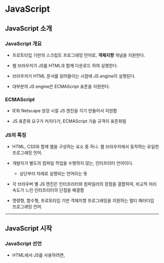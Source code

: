 # JavaScript

## JavaScript 소개

### JavaScript 개요

- 프로토타입 기반의 스크립트 프로그래밍 언어로, **객체지향** 개념을 지원한다.

- 웹 브라우저가 JS를 HTML과 함께 다운로드 하여 실행한다.

- 브라우저가 HTML 문서를 읽어들이는 시점에 JS engine이 실행된다.

- 대부분의 JS engine은 ECMAScript 표준을 지원한다.

### ECMAScript

- IE와 Netscape 양강 시절 JS 엔진을 각기 만들어서 지원함

- JS 표준화 요구가 커지다가, ECMAScript 기술 규격이 표준화됨

### JS의 특징

- HTML, CSS와 함께 웹을 구성하는 요소 중 하나. 웹 브라우저에서 동작하는 유일한 프로그래밍 언어.

- 개발자가 별도의 컴파일 작업을 수행하지 않는, 인터프리터 언어이다.
  
  - 상단부터 차례로 실행되는 언어라는 뜻

- 각 브라우버 별 JS 엔진은 인터프리터와 컴파일러의 장점을 결합하여, 비교적 처리속도가 느린 인터프리터의 단점을 해결함

- 명령형, 함수형, 프로토타입 기반 객체지향 프로그래밍을 지원하는 멀티 패러다임 프로그래밍 언어.

------

## JavaScript 시작

### JavaScript 선언

- HTML에서 JS를 사용하려면, <script>태그를 사용
  
  - 태그 안쪽에 JS 코드를 직접 작성하는 것도 가능
  
  - head나 body 안 어느 곳에서나 선언 가능함

- script 태그는 src와 type 속성을 사용해서 JavaScript를 선언.

- src 속성은 외부의 JS 파일을 html 문서에 포함할 때 사용

- type 속성은 미디어 타입 지정 시 사용. text/javascript로 지정

- script 태그는 body 안, 끝부분에 둘 것이 권장된다.
  
  - head 부분에 JS를 두면 head를 다운로드하는 시간이 길어져서 사용자가 느리다고 느낀다.

-----

## JavaScript 기본문법

### 주석

- `//`로 주석다는 거 java랑 똑같다.

### 변수(variable)

- 변수 선언 시 **타입 명시하지 않고 var를 사용**

- JS는 **동적타입(Dynamic / Weak type) 언어**. 변수의 타입 지정 없이, 값이  할당되는 과정에서 **자동으로** 변수의 타입이 결정
  
  - 같은 변수에 여러 타입의 값을 할당 가능하다.
  
  - x를 10으로 초기화했다가 "java"로 초기화하는 것도 가능하다는 것 - 솔직히 단점에 가까움

- 변수 이름은 함수 이름과 혼동되지 않도록, 유일한 이름을 사용하자.
  
  - 변수[형용사, 명사], 함수[동사] 사용

- JS는 ECMA 표준에 따라 낙타 표기법(camel case) 사용
  
  - 낙타 표기법: 기본적으로 소문자, 2개 이상 단어 조합 시 첫 글자 대문자 표기

- 특수문자는 _와 $를 허용.

### 자료형(data type)

- 프로그램은 정적인 데이터 값을 동적으로 변환해가면서 우너하는 정보를 얻는다.

- JS에서는 자료형을 원시형(primitive)과 객체타입(object)으로 분류

- 원시타입에는 5가지가 있다.
  
  - 숫자형(number), 문자열형(string), boolean형,(boolean) undefined(undefined), null(object)
    
    - 자바와 다른 점: string이 primitive, undefined의 존재
    
    - undefined는, 변수가 선언되었지만 초기화가 되지 않은 경우에 해당
  
  - 이를 제외한 모든 값은 객체 타입.

#### 숫자

- 정수와 실수를 나누어 구분하지 않고 있다.
  
  - 모든 숫자를 8byte의 실수 형태로 처리..
  
  - 편의성을 위해 정수 리터럴과 실수 리터럴은 제공

- 언더플로우, 오버플로우, 0으로 나누는 연산에 대해 예외를 발생시키지 않는다.

- 숫자와 관련된 특별한 상수가 존재한다.
  
  - Infinity: 무한대를 나타내는 상수
    
    - ex) -100을 0으로 나누면 -Infinity라는 결과값이 출력된다.
  
  - NaN: 계산식의 결과가 숫자가 아님을 나타내는 상수

- `console.log()`에 parseInt 메서드를 실행시킬 수 있는데, 이 또한 앞에서부터 실행되고 있기 때문에 "1A"를 집어넣어도 잘 돌아간다.
  
  - "A1" 넣으면 NaN으로 뜬다.

#### 문자열

- 16비트의 unicode 문자를 사용한다.

- char 문자형은 따로 없다. '와 ''를 혼용할 수 있다.

- 자바에서 사용했던 \ 관련 특수문자들 모두 사용 가능하다.

- ES6부터 `을 활용하는 문자열도 지원하게 됐다.
  
  - 긴 문자열을 표현할 때 "으로만 표현하면 불편한 점이 발생하는 것을 해결.
  
  - 변수는 $표시로 접근할 수 있다.

#### boolean, null, undefined

- boolean을 T나 F 중 하나의 값을 가진다.

- **비어 있는 문자열, null, undefined, 숫자 0은 false로 간주된다.**
  
  - ex) if() 안쪽에 null에 해당하는 string을 넣어도 작동한다는 것

- null은 값이 없거나 비어 있음을 뜻하고,

- undefined는 값이 초기화되지 않았음을 의미.
  
  - 둘의 의미가 비슷하지만, 값을 할당하지 않은 변수에는 undefined가 할당되고 **(시스템레벨)**, 코드에서 명시적으로 값이 없음을 나타낼 때 **(프로그램 레벨)** 는 null을 사용.
  - 사용자가 undefined라는 값을 스스로 코딩하는 것은 불가능하다.

#### 자동 형 변환

- 자료형에 대해 매우 느슨한 규칙이 적용되고 있음.

- 어떤 자료형이든 var에 전달할 수 있고, 그 형을 필요에 따라 변환 가능.

- 서로 다른 자료형 간의 연산도 가능.
  
  - 변수 선언은 쉽지만, 혼란을 쉽게 야기한다.

#### 변수 호이스팅(variable hoisting)

- var 키워드를 사용한 변수는 중복 선언이 가능

- **호이스팅**: var 선언문이나 function 선언문 등 **모든 선언문이 해당 scope의 처음으로 옮겨진 것처럼 동작**하는 특성.
  
  - 즉 JS는 모든 선언문이 선언되기 이전에 참조가 가능하다.

- 변수의 생성 과정
  
  - **선언** 단계: 변수 객체에 변수를 등록
  
  - **초기화** 단계: 변수 객체에 등록된 변수를 메모리에 할당. **undefined**로 초기화됨.
    
    - 위 두 단계는 호이스팅에 의해 한번에 이루어짐.
  
  - **할당** 단계: undefined로 초기화된 변수에 실제 값을 할당.

```javascript
console.log(num);    // undefined
var num = 123;
console.log(num);    // 123
```

- num이 선언되지 않았기 때문에 error가 발생하는 게 아니고, **undefined라고 출력된다**.

#### 상수(constant)

- ES6 이후 지원하기 시작됨

- let과 const 키워드가 추가되어, var와 구분해서 사용 가능하다.
  
  - var: 전역 스코프에서 선언, 재선언 가능
  
  - let: 변수, 지역 스코프에서 선언, 재선언 불가능
  
  - const: 상수, 지역 스코프에서 선언, 재선언 불가능
    
    - const는 값 변경도 불가능.

- var보다는 let을 사용하는 게 좀더 편리하다. java에서 하던 문법과 보다 비슷해지기 때문

### 연산자

- 산술, 비교, 논리, 기타 연산자 제공

- 우선순위 존재, 괄호로 조절 가능

- 딱 하나 눈여겨 볼 것: **delete**
  
  - JS는 이미 만들어진 객체의 속성을 동적으로 추가/제거할 수 있다.
  
  - delete 연산은 객체의 프로퍼티를 제거하는 연산.

- 연산자는 연산의 대상이 되는 값(타입)에 따라서 동작이 결정된다.

- 특히 '+' 연산자.
  
  - 값이 모두 숫자면 산술 연산을 수행
  
  - 대상 중에 문자열이 포함된 경우, **모든 연산 대상을 문자열로 변환하고** 문자열끼리 결합.

- 타입 간 형변환이 하도 flexible하기 때문에, ===랑 !== 연산자가 추가되어 있다.
  
  - **타입포함** 일치하는지 여부를 검사하는 연산자.

### 조건문

- if, switch 모두 java랑 동일하다.

### 반복문

- while, do~while 모두 java랑 동일하다.

- for문에서 하나 눈여겨 볼 부분이 있음

```javascript
for(var 변수 in 배열 or 객체) {
}
```

- 객체의 property를 순회하면서 동작하는 게 가능하다는 점

### 객체

#### 개요

- 객체는 이름과 값으로 구성된 **프로퍼티의 집합**
  
  - key와 value로 이루어져 있다.

- primitive data type을 제외한 모든 값은 객체.

- 전역 객체를 제외한 JS 객체는, 프로퍼티를 동적으로 추가하거나 삭제할 수도 있다.

- JS의 함수는 **일급 객체**이므로 **값으로 사용할 수 있다.**
  
  - JS에서는 함수(method)도 객체다.
  
  - 프로퍼티의 값으로 함수를 사용 가능하다.

#### 생성방식

- **객체 리터럴**
  
  - 가장 일반적인 방법
  
  - {} 안에다가 내용을 구성한다. 자바에서 class 만드는 거랑 같음
    
    - 대신 자료형이 여전히 var라는게 특이한 점.
  
  - 프로퍼티를 채울 때 그 중에 **함수**를 넣어줘도 된다.
    
    - 객체 안에 객체를 넣는다고 생각하면 어색하지 않다.

- **Object 생성자 함수**
  
  - new Object(); 라고 하면서 empty object를 생성하는 방식.
  
  - 그러고 나서 .name 같은 식으로 프로퍼티를 하나씩 추가해줄 수 있다.
    
    - object 내부에 name이라는 속성을 만든 적이 없지만 알아서 생성되어 들어간다. 
    
    - 반대로 삭제도 가능

- **생성자 함수**
  
  - 자바에서 생성자 만들 듯이 해주는 것.
  
  - **JS에서는 함수도 객체다!**
    
    - 자바에서는 객체 -> 생성자 순서였지만,
    
    - JS에서는 생성자 -> 객체 순서로 가도 무방하다는 것

#### 속성 값 조회

- 객체는 .을 이용하거나 []를 사용해서 속성값에 접근한다.
  
  - `member.age`랑 `member["age"]`랑 같은 효과다.
  
  - 단, 속성명에 연산자(- 같은 것)가 포함되면 JS 특성 상 [] 표기법으로만 접근 가능하다.

- 객체에 없는 속성에 접근하면 undefined를 띄운다.

#### 속성 값 변경, 추가, 제거

- 변경 시 .이나 [] 사용
  
  - 생성하는 문법이 따로 없기 때문에, 변경을 목적으로 사용했을 때 해당 속성이 없으면 그 속성이 **알아서 추가된다.**

- **delete 연산자**를 이용해서 속성 제거도 가능하다.
  
  - 변경이나 생성도 자유롭게 가능하니까 삭제도 못할 이유가 없다.

#### 참조

- 객체는 복사되지 않고 참조된다.
  
  - 자바에서 *call by reference*와 같은 내용

- JS에서 primitive 데이터 타입이 아닌 모든 값은 참조 타입.
  
  - error 같은 것도 모두 포함

### 함수

#### 선언, 호출

- JS에서 함수는 **일급** 객체이다.

- 함수를 **변수, 객체, 배열** 등에 저장할 수 있고, 다른 함수에 전달하는 **매개변수** (전달인자, **콜백함수**) 또는 **return 값**으로 사용 가능하다.
  
  - 자바에서도 `calc()` 메서드의 return값이 int라면 다른 메서드인 `num()`에서 `num(calc())` 같이 활용은 가능하지만,
  
  - `num(calc)`는 말이 안 된다.
  
  - JS는 둘다 가능하다는 뜻. 물론 둘의 기능은 다르다.

- 함수는 프로그램 실행 중에 동적으로 생성도 가능하다.

#### 함수 호이스팅

- 함수 선언문의 경우 함수 선언의 위치와 관계없이 코드 내 어느 곳에서든지 호출 가능

- JS는 모든 선언(var, function)을 Hoisting한다.

- 함수 선언문으로 정의된 함수는 JS 엔진이 로딩되는 시점에 변수객체에 저장된다. 함수의 **선언, 초기화, 할당이 한번에 이루어진다.**
  
  - `function() {}` 으로 선언한 경우를 말함

- 함수 표현식의 경우, 함수 호이스팅이 아니라 **변수 호이스팅이 발생한다.**
  
  - `var f = function() {}` 으로 선언한 경우를 말함

- 이 둘을 잘 구분할 수 있어야 한다!
  
  - 함수 표현식 구문에 도달하기 전까지, JS 엔진은 `f`를 함수가 아니라 **undefined로 초기화된 변수라고 인식하고 있다.**

#### 

#### 매개변수

- 함수의 정의 부분에 외부로부터 전달받은 변수를 **매개변수**라 함

- 함수를 호출할 때 전달하는 값을 **전달인자**라고 함

- JS에서 함수 정의 시, 매개변수에 대한 타입은 명시하지 않는다.

- 함수를 호출할 때 정의된 매개변수와 전달인자의 개수가 일치하지 않더라고 호출 가능.
  
  - 알아서 자르거나, undefined로 넣어서 옮겨준다.

#### 콜백 함수

- 함수를 명시적으로 호출하는 방식이 아니라, 특정 이벤트가 발생했을 때, **시스템에 의해 호출되는** 함수를 말한다.
  
  - ex) click 이벤트 발생 시 호출
  - 명시적으로 호출하면 *이벤트 발생 시*가 아니라 즉시 시행되는 상황이 나타날 수 있음.

- 일반적으로 콜백 함수는 매개변수를 통해 전달되고, 전달받은 함수의 내부에서 어느 특정시점에 실행된다.
  
  - 특정 메서드에 조건이 되는 이벤트의 종류와 함수를 넣어주는 것이 대표적인 활용 방식

- 주로 비동기식 처리 모델에서 사용된다.
  
  - 호출될 함수를 미리 매개변수에 전달하고 처리가 종료되면 콜백함수를 호출한다.

- `setTimeout` 함수 잘 기억해두자.

-----

## Web Browser와 Window 객체

### Window 객체 개요

- Window 객체는 웹 브라우저에서 작동하는 JS의 최상위 전역객체이다.

- Window 객체에는 브라우저와 관련된 여러 객체와 속성, 함수가 있다.

- JS에서 기본으로 제공하는 프로퍼티와 함수도 포함

- BOM으로 불리기도 함. (Browser Object Model)

### Window 객체 사용

#### alert, confirm, prompt

- window 객체의 함수롤 호출하면 브라우저에서 open되는 창들

- alert(): 브라우저의 알림창

- confirm(): 브라우저의 확인/취소 선택창

- prompt(): 브라우저의 입력 창

#### navigator

- 브라우저의 정보가 내장된 객체

- navigator의 정보로 서로 다른 브라우저를 구분할 수 있으며, 브라우저 별로 다르게 처리 가능
  
  - PC와 모바일 환경을 구분해서 처리하는 데 사용

- HTML5에서는 위치 정보를 알려주는 역할 가능.

#### location, history

- location 객체를 이용하여, 현재 페이지 주소(URL)와 관련된 정보들을 알 수 있다.
  
  - location.href: 프로퍼티에 값을 할당하지 않으면, 현재 URL을 조회하고 할당된 URL로 페이지 이동
  
  - location.reload(): 현재 페이지를 새로고침

- history 객체는 브라우저의 페이지 이력을 담는 객체
  
  - back()과 forward()는 뒤/앞으로 가는 동작

### 새 창 열기

- window 객체의 open() 함수를 사용하면 새 창을 열 수 있다.

- `window.open('페이지 URL', '창이름', '특성', '히스토리 대체여부');`
  
  - 창이름(string): open할 대상. 창의 이름. 중복 open을 방지
  
  - 특성: 창의 너비, 높이 등 특성 지정
  
  - 히스토리 대체여부: 현재 페이지 히스토리에 덮어쓸 지 여부

- 이벤트를 이용해 특정 시점에 창을 열 수도 있다.
  
  - close() 함수 사용

- window 객체의 opener 속성을 이용하면 부모 창(새 창을 연 창)을 컨트롤할 수 있다.
  
  - 부모 창에 값을 전달하거나, 새로고침하거나, 페이지 이동
  
  - 즉, opener 객체는 **부모 창의 window 객체**이다.

### window 객체 프로퍼티

- window 객체는 웹 브라우저에서 구동되는 JS의 전역 객체

- 뒤에 보게 될 document 객체는 HTML 문서 관련 객체

- scrren 객체는 화면의 가로, 세로 크기 정보를 알려줌

- self, history, location, opener, document 등등

### window 객체 함수

- 버튼으로 제공하는 기능인 find, stop, print 같은 함수들

- resize 함수는 현재 열려있는 창의 크기 조절

- 순수 JS에서 필요한 객체나 함수도 존재
  
  - setTimeouot이나 setInterval 같은 함수들





----

## HTML과 DOM

### DOM 개요

- Document Object Model.

- HTML과 XML 문서의 구조를 정의하는 API를 제공

- 문서 요소 집합을 트리 형태의 계층 구조로, HTML을 표현

- HTML 계층 구조의 제일 위에는 document 노드가 있다.
  
  - document. 으로 접근하는 상황이 굉장히 잦다.

- 그 아래로는 HTML 태그나 요소(element)들을 표현하는 노드와, 문자열을 표현하는 노드가 있다.



### 문서 객체 만들기

- text node를 갖는 객체와 갖지 않는 객체로 나뉜다.

- `createElement(tagName)`, `createTextNode(test)`, `appendChild(node)`
  
  - 이름 그대로 node를 생성하는 메서드들

- `setAttribute(name,value)`, `getAttribute(name)`
  
  - 객체의 속성을 설정하는 메서드들

- `innerHTML`, `innerText`.
  
  - 문자열을 HTML 태그 또는 text node로 삽입한다.



### 문서 객체 가져오기

#### 객체 가져오기

- 다양한 기능과 목적의 메서드들이 있으니 적절히 활용해야 함

- 주의할 점: `getElement`인 경우가 있고 `getElements`인 경우가 있다.
  
  - s가 붙은 경우 element의 **배열**을 얻어오는 방식이다.

#### 객체 제거

- `removeChild(childnode)`로 객체의 자식 노드 제거가 가능

#### 요약

- DOM은 HTML 문서의 내용을 **조작할 수 있는** API로 HTML을 계층구조 형식의 객체로 표현한다.

- DOM으로 HTML문서의 검색과 조작(추가, 수정, 삭제)을 할 수 있다.
  
  - **dynamic**한 웹페이지를 만드는 방법이라고 볼 수 있다.



----

## Event

### 이벤트

- 웹 페이지에서 여러 종류의 상호작용이 있을 때마다 이벤트가 발생
  
  - 사용자가 마우스를 클릭했을 때나 키보드를 눌렀을 때 등

- JS를 사용하여 DOM에서 발생하는 이벤트를 감지, 이벤트에 대응하는 여러 작업을 수행

- 이벤트는 일반적으로 함수와 연결이 되고, 이 함수는 **이벤트가 발생되기 전에는 실행되지 않다가** 이벤트가 발생
  
  - **이벤트 핸들러(Handler)** 또는 **이벤트 리스너(Listener)** 라 하며, 이 함수이 이벤트 발생 시 실행해야 하는 코드를 작성한다.

##### 이벤트 발생의 종류

- 페이지 로딩되었을 때 

- 페이지 스크롤 

- 브라우저 창 크기 조절

- 마우스 클릭 

- 키보드 입력

- Form이 submit 되었을 때 

- input의 내용이 변경되었을 때

- 마우스를 움직여서 element를 이동할 때



### 이벤트의 종류

#### 마우스 이벤트

- 웹 어플리케이션에서 가장 많이 사용하는 이벤트

- 마우스 이벤트 핸들러에 전달되는 **이벤트 객체**에는 마우스 위치와 버튼 상태 등의 정보를 담고있다.
  
  - `onclick` 같은 이벤트들

#### 키보드 이벤트

- 키보드의 커서가 웹 브라우저에 나타나는 지점에서 키보드를 조작할 때 이벤트가 발생
  
  - `onkeypress`, `onkeydown`, `onkeyup` 등의 이벤트들
  
  - `onkeydown`은 누르는 순간 keycode 기반으로 발생
  
  - `onkeypress`는 키보드가 눌려졌을 때 ASCII 기반으로 발생
    
    - Ctrl이나 Backspace 같은 것은 ASCII가 없다. 발생하지 않을 가능성이 큼
    
    - 그래서 아예 `onkeyup`이 확실하다.

#### Frame(UI) 이벤트

- 요즘은 자주 사용하지 않는 편

- `onload` 정도를 기억하자

#### 폼 (Form) 이벤트

- 웹 브라우저에서 가장 안정적으로 동작하는 이벤트

- 자주 사용하는 이벤트로는, form이 전송될 때의 **Submit** 이벤트.

- Form을 초기화할 때는 reset 이벤트가 발생

- submit과 reset은 이벤트 핸들러에서 취소할 수 있다.

- `onsubmit`이 제일 중요할 것



### 이벤트 핸들러 등록

- 이벤트를 감지하고 대응하는 작업을 등록하는 방법은 여러가지

- 어떤 이벤트를 처리할 작업을 등록하는 것을, **이벤트 핸들러를 등록한다**라고 표현

#### 인라인 이벤트 핸들러

- JS 초기에는 HTML 요소 내부에서 직접 이벤트 핸들러를 등록.

- HTML 코드를 JS 코드가 침범한다는 문제가 있다.
  
  - 디자이너의 영역을 개발자가 침범하는 느낌

- 여러 개의 함수를 한번에 호출 가능하다는 장점

- 최근 관심받고 있는 CBD 방식의 Angular, React, Vue.js 같은 프레임웤에서는 인라인 방식으로 이벤트를 처리하기 때문에, 요즘은 다시 중요해졌다.

#### 이벤트 핸들러 프로퍼티 방식

- HTML에 직접 이벤트 핸들러를 등록하는 방법 대신, JS에서 이벤트 핸들러를 등록하는 방법

- JS에 등록함으로써 **HTML 코드와 JS 코드를 분리할 수 있다.**

- 이벤트 대상이 되는 특정 DOM을 선택하고, 이벤트 핸들러를 등록

- 단, 이벤트 핸들러 프로퍼티에 하나의 이벤트 핸들러만을 바인딩할 수 있다는 단점을 가진다.



#### addEventListener 메소드 방식

- 좀더 세밀한 이벤트 제어가 가능하게 됨

- `addEventListener (arg1, arg2[,arg3])`를 이용
  
  - 전달 인자의 첫번째에는 이벤트 이름, 두 번째에는 이벤트 핸들러, 세 번째에는 캡쳐링 여부를 사용
  
  - 첫번째 전달인자의 이벤트 이름에는, 'on'을 제거한 이벤트 이름을 사용

- 대상 DOM 요소에 이벤트를 바인딩하고, 해당 이벤트가 발생했을 때 실행될 콜백 함수(이벤트 핸들러)를 지정한다.

- 장점
  
  - 하나의 이벤트에 대해 하나 이상의 이벤트 핸들러 추가할 수 있다.
  
  - 캡처링과 버블링을 지원
  
  - HTML 외의 DOM에서도 동작

- 공통 규칙에 해당하는 값을 상수로 만들고,  



### 버블링과 캡쳐링



-----



## Web Storage

### Web Storage - localStorage

- 데이터를 사용자 로컬에 보존하는 방식

- 데이터를 저장, 덮어쓰기, 삭제 등 조작 가능

- **JS로만 조작 가능**

- 모바일에서도 사용 가능

##### Cookie와의 차이점

- 유효 기간이 없고 영구적으로 이용 가능

- 5MB까지 사용 가능 (쿠기는 4KB까지)

- 쿠키와는 다르게, 네트워크 요청 시 서버로 전송되지 않음

- 서버가 HTTP 헤더를 통해 스토리지 객체를 조작할 수 없음

- 웹스토리지는, origin(프로토콜, 도메인, 포트)이 다르면 접근 불가능.



#### 기본 구성

- 키와 값 (key, value)를 하나의 세트로 저장

- 도메인과 브라우저별로 저장

- 값은 반드시 문자열로 저장됨

#### 공통 메소드와 프로퍼티

- `setItem(key, value)`, `getItem(key)`, `removeItem(key)`, `clear()` , `key(index)`, `length`등



### Web Storage - sessionStorage

- 현재 떠 있는 탭에서만 유지. 같은 페이지라도, 탭이 다르면 다른 곳에 저장

- 페이지 새로고침 시에는 데이터 유지, 탭을 닫고 새로 열 때 제거

- localStorage와 사용방법은 완전히 동일함
